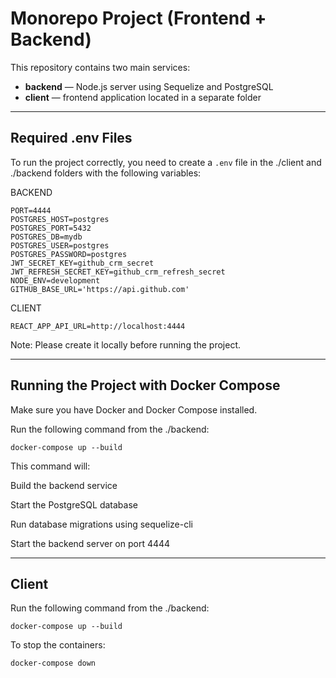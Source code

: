 # Monorepo Project (Frontend + Backend)

This repository contains two main services:  
- **backend** — Node.js server using Sequelize and PostgreSQL  
- **client** — frontend application located in a separate folder

---
## Required .env Files

To run the project correctly, you need to create a `.env` file in the ./client and ./backend folders with the following variables:

BACKEND
```env
PORT=4444
POSTGRES_HOST=postgres
POSTGRES_PORT=5432
POSTGRES_DB=mydb
POSTGRES_USER=postgres
POSTGRES_PASSWORD=postgres
JWT_SECRET_KEY=github_crm_secret
JWT_REFRESH_SECRET_KEY=github_crm_refresh_secret
NODE_ENV=development
GITHUB_BASE_URL='https://api.github.com'
```
CLIENT
```env
REACT_APP_API_URL=http://localhost:4444
```
Note:
Please create it locally before running the project.

---

## Running the Project with Docker Compose
Make sure you have Docker and Docker Compose installed.

Run the following command from the ./backend:

```
docker-compose up --build
```

This command will:

Build the backend service

Start the PostgreSQL database

Run database migrations using sequelize-cli

Start the backend server on port 4444

---

## Client
Run the following command from the ./backend:

```
docker-compose up --build
```

To stop the containers:

```
docker-compose down
```
